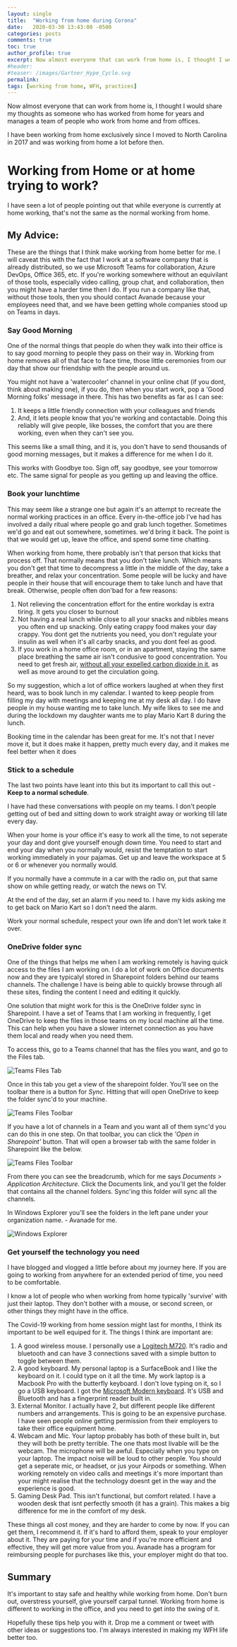 ```yaml
---
layout: single
title:  "Working from home during Corona"
date:   2020-03-30 13:43:00 -0500
categories: posts
comments: true
toc: true
author_profile: true
excerpt: Now almost everyone that can work from home is, I thought I would share my thoughts as someone who has worked from home for years, and manages a team of people who work from home and from offices.
#header:
#teaser: /images/Gartner_Hype_Cycle.svg
permalink: 
tags: [working from home, WFH, practices]
---
```


Now almost everyone that can work from home is, I thought I would share my thoughts as someone who has worked from home for years and manages a team of people who work from home and from offices.

I have been working from home exclusively since I moved to North Carolina in 2017 and was working from home a lot before then.

# Working from Home or at home trying to work?

I have seen a lot of people pointing out that while everyone is currently at home working, that's not the same as the normal working from home.

## My Advice:

These are the things that I think make working from home better for me.
I will caveat this with the fact that I work at a software company that is already distributed, so we use Microsoft Teams for collaboration, Azure DevOps, Office 365, etc.
If you're working somewhere without an equivilant of those tools, especially video calling, group chat, and collaboration, then you might have a harder time then I do.
If you run a company like that, without those tools, then you should contact Avanade because your employees need that, and we have been getting whole companies stood up on Teams in days.

### Say Good Morning

One of the normal things that people do when they walk into their office is to say good morning to people they pass on their way in. Working from home removes all of that face to face time, those little ceremonies from our day that show our friendship with the people around us.

You might not have a 'watercooler' channel in your online chat (if you dont, think about making one), if you do, then when you start work, pop a 'Good Morning folks' message in there.
This has two benefits as far as I can see:

1. It keeps a little friendly connection with your colleagues and friends
2. And, it lets people know that you're working and contactable. Doing this reliably will give people, like bosses, the comfort that you are there working, even when they can't see you.

This seems like a small thing, and it is, you don't have to send thousands of good morning messages, but it makes a difference for me when I do it.

This works with Goodbye too. Sign off, say goodbye, see your tomorrow etc. The same signal for people as you getting up and leaving the office.

### Book your lunchtime

This may seem like a strange one but again it's an attempt to recreate the normal working practices in an office.
Every in-the-office job I've had has involved a daily ritual where people go and grab lunch together. Sometimes we'd go and eat out somewhere, sometimes. we'd bring it back. The point is that we would get up, leave the office, and spend some time chatting.

When working from home, there probably isn't that person that kicks that process off. That normally means that you don't take lunch. Which means you don't get that time to decompress a little in the middle of the day, take a breather, and relax your concentration.
Some people will be lucky and have people in their house that will encourage them to take lunch and have that break. Otherwise, people often don'bad for a few reasons:

1. Not relieving the concentration effort for the entire workday is extra tiring. It gets you closer to burnout
2. Not having a real lunch while close to all your snacks and nibbles means you often end up snacking. Only eating crappy food makes your day crappy. You dont get the nutrients you need, you don't regulate your insulin as well when it's all carby snacks, and you dont feel as good.
3. If you work in a home office room, or in an apartment, staying the same place breathing the same air isn't condusive to good concentration. You need to get fresh air, [without all your expelled carbon dioxide in it](https://www.treehugger.com/interior-design/who-knew-excess-co2-bad-our-brains.html), as well as move around to get the circulation going.

So my suggestion, which a lot of office workers laughed at when they first heard, was to book lunch in my calendar. I wanted to keep people from filling my day with meetings and keeping me at my desk all day. I do have people in my house wanting me to take lunch. My wife likes to see me and during the lockdown my daughter wants me to play Mario Kart 8 during the lunch.

Booking time in the calendar has been great for me. It's not that I never move it, but it does make it happen, pretty much every day, and it makes me feel better when it does

### Stick to a schedule

The last two points have leant into this but its important to call this out - **Keep to a normal schedule**.

I have had these conversations with people on my teams. I don't people getting out of bed and sitting down to work straight away or working till late every day.

When your home is your office it's easy to work all the time, to not seperate your day and dont give yourself enough down time. You need to start and end your day when you normally would, resist the temptation to start working immediately in your pajamas. Get up and leave the workspace at 5 or 6 or whenever you normally would.

If you normally have a commute in a car with the radio on, put that same show on while getting ready, or watch the news on TV.

At the end of the day, set an alarm if you need to. I have my kids asking me to get back on Mario Kart so I don't need the alarm.

Work your normal schedule, respect your own life and don't let work take it over. 

### OneDrive folder sync

One of the things that helps me when I am working remotely is having quick access to the files I am working on.
I do a lot of work on Office documents now and they are typicalyl stored in Sharepoint folders behind our teams channels.
The challenge I have is being able to quickly browse through all these sites, finding the content I need and editing it quickly. 

One solution that might work for this is the OneDrive folder sync in Sharepoint.
I have a set of Teams that I am working in frequently, I get OneDrive to keep the files in those teams on my local machine all the time. This can help when you have a slower internet connection as you have them local and ready when you need them.

To access this, go to a Teams channel that has the files you want, and go to the Files tab.

![Teams Files Tab](/images/2020-03-30-wfh/teams-files.png)

Once in this tab you get a view of the sharepoint folder. You'll see on the toolbar there is a button for *Sync*. Hitting that will open OneDrive to keep the folder sync'd to your machine.

![Teams Files Toolbar](/images/2020-03-30-wfh/files-toolbar.png)

If you have a lot of channels in a Team and you want all of them sync'd you can do this in one step. On that toolbar, you can click the *'Open in Sharepoint'* button. That will open a browser tab with the same folder in Sharepoint like the below. 

![Teams Files Toolbar](/images/2020-03-30-wfh/sharepoint-view.png)

From there you can see the breadcrumb, which for me says *Documents > Application Architecture*. Click the Documents link, and you'll get the folder that contains all the channel folders. Sync'ing this folder will sync all the channels. 

In Windows Explorer you'll see the folders in the left pane under your organization name. - Avanade for me.

![Windows Explorer](/images/2020-03-30-wfh/windows-explorer-view.png)

### Get yourself the technology you need

I have blogged and vlogged a little before about my journey here. If you are going to working from anywhere for an extended period of time, you need to be comfortable.

I know a lot of people who when working from home typically 'survive' with just their laptop. They don't bother with a mouse, or second screen, or other things they might have in the office.

The Covid-19 working from home session might last for months, I think its important to be well equiped for it. The things I think are important are:

1. A good wireless mouse. I personally use a [Logitech M720](https://www.amazon.com/Logitech-Triathalon-Multi-Device-Wireless-Mouse/dp/B01LF37K80). It's radio and bluetooth and can have 3 connections saved with a simple button to toggle between them.
2. A good keyboard. My personal laptop is a SurfaceBook and I like the keyboard on it. I could type on it all the time. My work laptop is a Macbook Pro with the butterfly keyboard. I don't love typing on it, so I go a USB keyboard. I got the [Microsoft Modern keyboard](https://www.microsoft.com/accessories/en-us/products/keyboards/microsoft-modern-keyboard-with-fingerprint-id). It's USB and Bluetooth and has a fingerprint reader built in.
3. External Monitor. I actually have 2, but different people like different numbers and arrangements. This is going to be an expensive purchase. I have seen people online getting permission from their employers to take their office equipment home.
4. Webcam and Mic. Your laptop probably has both of these built in, but they will both be pretty terrible. The one thats most livable will be the webcam. The microphone will be awful. Especially when you type on your laptop. The impact noise will be loud to other people. You should get a seperate mic, or headset, or jus your Airpods or something. When working remotely on video calls and meetings it's more important than your might realise that the technology doesnt get in the way and the experience is good.
5. Gaming Desk Pad. This isn't functional, but comfort related. I have a wooden desk that isnt perfectly smooth (it has a grain). This makes a big difference for me in the comfort of my desk.

These things all cost money, and they are harder to come by now. If you can get them, I recommend it. If it's hard to afford them, speak to your employer about it. They are paying for your time and if you're more efficient and effective, they will get more value from you. Avanade has a program for reimbursing people for purchases like this, your employer might do that too.

## Summary

It's important to stay safe and healthy while working from home. Don't burn out, overstress yourself, give yourself carpal tunnel. Working from home is different to working in the office, and you need to get into the swing of it.

Hopefully these tips help you with it. Drop me a comment or tweet with other ideas or suggestions too. I'm always interested in making my WFH life better too.
